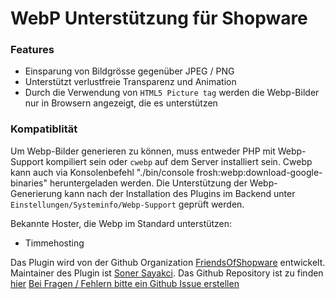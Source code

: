 # WebP Unterstützung für Shopware

### Features

* Einsparung von Bildgrösse gegenüber JPEG / PNG
* Unterstützt verlustfreie Transparenz und Animation
* Durch die Verwendung von `HTML5 Picture tag` werden die Webp-Bilder nur in Browsern angezeigt, die es unterstützen

### Kompatiblität

Um Webp-Bilder generieren zu können, muss entweder PHP mit Webp-Support kompiliert sein oder `cwebp` auf dem Server installiert sein.
Cwebp kann auch via Konsolenbefehl "./bin/console frosh:webp:download-google-binaries" heruntergeladen werden.
Die Unterstützung der Webp-Generierung kann nach der Installation des Plugins im Backend unter `Einstellungen/Systeminfo/Webp-Support` geprüft werden.

Bekannte Hoster, die Webp im Standard unterstützen:

* Timmehosting

Das Plugin wird von der Github Organization [FriendsOfShopware](https://github.com/FriendsOfShopware/) entwickelt.
Maintainer des Plugin ist [Soner Sayakci](https://github.com/shyim).
Das Github Repository ist zu finden [hier](https://github.com/FriendsOfShopware/FroshWebP)
[Bei Fragen / Fehlern bitte ein Github Issue erstellen](https://github.com/FriendsOfShopware/FroshWebP/issues/new)
